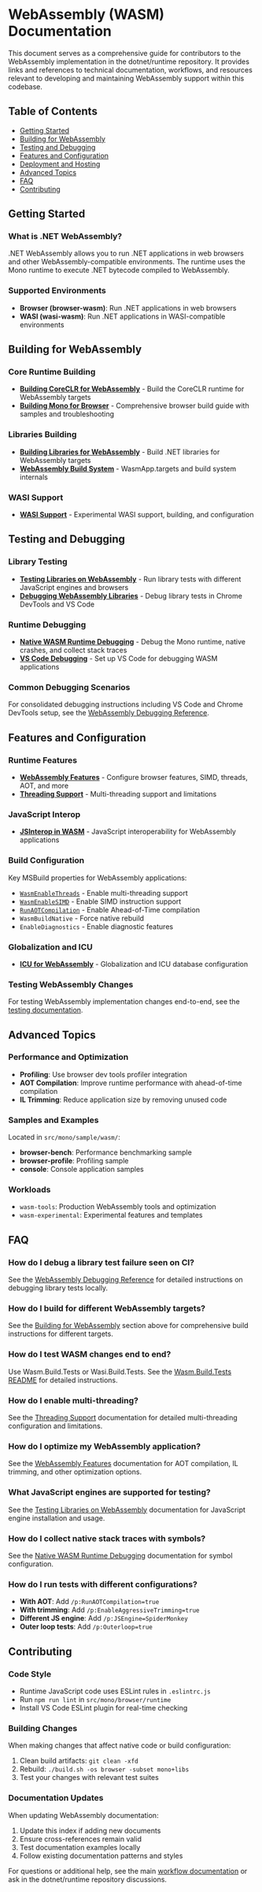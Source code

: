 # WebAssembly (WASM) Documentation

This document serves as a comprehensive guide for contributors to the WebAssembly implementation in the dotnet/runtime repository. It provides links and references to technical documentation, workflows, and resources relevant to developing and maintaining WebAssembly support within this codebase.

## Table of Contents

- [Getting Started](#getting-started)
- [Building for WebAssembly](#building-for-webassembly)
- [Testing and Debugging](#testing-and-debugging)
- [Features and Configuration](#features-and-configuration)
- [Deployment and Hosting](#deployment-and-hosting)
- [Advanced Topics](#advanced-topics)
- [FAQ](#faq)
- [Contributing](#contributing)

## Getting Started

### What is .NET WebAssembly?
.NET WebAssembly allows you to run .NET applications in web browsers and other WebAssembly-compatible environments. The runtime uses the Mono runtime to execute .NET bytecode compiled to WebAssembly.

### Supported Environments
- **Browser (browser-wasm)**: Run .NET applications in web browsers
- **WASI (wasi-wasm)**: Run .NET applications in WASI-compatible environments

## Building for WebAssembly

### Core Runtime Building
- **[Building CoreCLR for WebAssembly](building/coreclr/wasm.md)** - Build the CoreCLR runtime for WebAssembly targets
- **[Building Mono for Browser](../../src/mono/browser/README.md)** - Comprehensive browser build guide with samples and troubleshooting

### Libraries Building
- **[Building Libraries for WebAssembly](building/libraries/webassembly-instructions.md)** - Build .NET libraries for WebAssembly targets
- **[WebAssembly Build System](../../src/mono/browser/build/README.md)** - WasmApp.targets and build system internals

### WASI Support
- **[WASI Support](../../src/mono/wasi/README.md)** - Experimental WASI support, building, and configuration

## Testing and Debugging

### Library Testing
- **[Testing Libraries on WebAssembly](testing/libraries/testing-wasm.md)** - Run library tests with different JavaScript engines and browsers
- **[Debugging WebAssembly Libraries](testing/libraries/debugging-wasm.md)** - Debug library tests in Chrome DevTools and VS Code

### Runtime Debugging
- **[Native WASM Runtime Debugging](debugging/mono/native-wasm-debugging.md)** - Debug the Mono runtime, native crashes, and collect stack traces
- **[VS Code Debugging](debugging/libraries/debugging-vscode.md)** - Set up VS Code for debugging WASM applications

### Common Debugging Scenarios

For consolidated debugging instructions including VS Code and Chrome DevTools setup, see the [WebAssembly Debugging Reference](debugging/wasm-debugging.md).

## Features and Configuration

### Runtime Features
- **[WebAssembly Features](../../src/mono/wasm/features.md)** - Configure browser features, SIMD, threads, AOT, and more
- **[Threading Support](../../src/mono/wasm/threads.md)** - Multi-threading support and limitations

### JavaScript Interop
- **[JSInterop in WASM](https://learn.microsoft.com/en-us/aspnet/core/client-side/dotnet-interop/wasm-browser-app)** - JavaScript interoperability for WebAssembly applications

### Build Configuration
Key MSBuild properties for WebAssembly applications:
- [`WasmEnableThreads`](../../src/mono/wasm/features.md#multi-threading) - Enable multi-threading support
- [`WasmEnableSIMD`](../../src/mono/wasm/features.md#simd---single-instruction-multiple-data) - Enable SIMD instruction support
- [`RunAOTCompilation`](../../src/mono/wasm/features.md#aot) - Enable Ahead-of-Time compilation
- `WasmBuildNative` - Force native rebuild
- `EnableDiagnostics` - Enable diagnostic features

### Globalization and ICU
- **[ICU for WebAssembly](../../design/features/globalization-icu-wasm.md)** - Globalization and ICU database configuration

### Testing WebAssembly Changes
For testing WebAssembly implementation changes end-to-end, see the [testing documentation](../testing/mono/testing.md#testing-webassembly).

## Advanced Topics

### Performance and Optimization
- **Profiling**: Use browser dev tools profiler integration
- **AOT Compilation**: Improve runtime performance with ahead-of-time compilation
- **IL Trimming**: Reduce application size by removing unused code

### Samples and Examples
Located in `src/mono/sample/wasm/`:
- **browser-bench**: Performance benchmarking sample
- **browser-profile**: Profiling sample
- **console**: Console application samples

### Workloads
- `wasm-tools`: Production WebAssembly tools and optimization
- `wasm-experimental`: Experimental features and templates

## FAQ

### How do I debug a library test failure seen on CI?

See the [WebAssembly Debugging Reference](debugging/wasm-debugging.md#common-debugging-workflow) for detailed instructions on debugging library tests locally.

### How do I build for different WebAssembly targets?

See the [Building for WebAssembly](#building-for-webassembly) section above for comprehensive build instructions for different targets.

### How do I test WASM changes end to end?

Use Wasm.Build.Tests or Wasi.Build.Tests. See the [Wasm.Build.Tests README](../../src/mono/wasm/Wasm.Build.Tests/README.md) for detailed instructions.

### How do I enable multi-threading?

See the [Threading Support](../../src/mono/wasm/threads.md) documentation for detailed multi-threading configuration and limitations.

### How do I optimize my WebAssembly application?

See the [WebAssembly Features](../../src/mono/wasm/features.md) documentation for AOT compilation, IL trimming, and other optimization options.

### What JavaScript engines are supported for testing?

See the [Testing Libraries on WebAssembly](testing/libraries/testing-wasm.md#prerequisites) documentation for JavaScript engine installation and usage.

### How do I collect native stack traces with symbols?

See the [Native WASM Runtime Debugging](debugging/mono/native-wasm-debugging.md#collecting-stack-traces-with-symbols-in-blazor) documentation for symbol configuration.

### How do I run tests with different configurations?

- **With AOT**: Add `/p:RunAOTCompilation=true`
- **With trimming**: Add `/p:EnableAggressiveTrimming=true`
- **Different JS engine**: Add `/p:JSEngine=SpiderMonkey`
- **Outer loop tests**: Add `/p:Outerloop=true`

## Contributing

### Code Style
- Runtime JavaScript code uses ESLint rules in `.eslintrc.js`
- Run `npm run lint` in `src/mono/browser/runtime`
- Install VS Code ESLint plugin for real-time checking

### Building Changes
When making changes that affect native code or build configuration:
1. Clean build artifacts: `git clean -xfd`
2. Rebuild: `./build.sh -os browser -subset mono+libs`
3. Test your changes with relevant test suites

### Documentation Updates
When updating WebAssembly documentation:
1. Update this index if adding new documents
2. Ensure cross-references remain valid
3. Test documentation examples locally
4. Follow existing documentation patterns and styles

For questions or additional help, see the main [workflow documentation](README.md) or ask in the dotnet/runtime repository discussions.